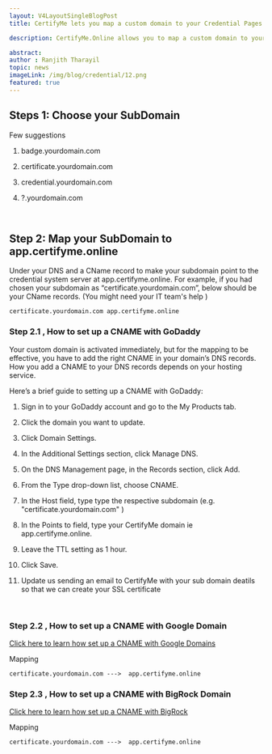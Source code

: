 ```yaml
---
layout: V4LayoutSingleBlogPost
title: CertifyMe lets you map a custom domain to your Credential Pages .

description: CertifyMe.Online allows you to map a custom domain to your Credential Pages, enhancing your brand presence.

abstract: 
author : Ranjith Tharayil
topic: news
imageLink: /img/blog/credential/12.png
featured: true
---
```


## Steps 1: Choose your SubDomain

Few suggestions

1. badge.yourdomain.com

1. certificate.yourdomain.com

1. credential.yourdomain.com

1. ?.yourdomain.com

<br>

## Step 2: Map your SubDomain to app.certifyme.online

Under your DNS and a CName record to make your subdomain point to the credential system server at app.certifyme.online. For example, if you had chosen your subdomain as “certificate.yourdomain.com”, below should be your CName records. (You might need your IT team's help )

```
certificate.yourdomain.com app.certifyme.online

```

### Step 2.1 , How to set up a CNAME with GoDaddy

Your custom domain is activated immediately, but for the mapping to be effective, you have to add the right CNAME in your domain’s DNS records. How you add a CNAME to your DNS records depends on your hosting service.

Here’s a brief guide to setting up a CNAME with GoDaddy:

1.  Sign in to your GoDaddy account and go to the My Products tab.

2.  Click the domain you want to update.

3.  Click Domain Settings.

4.  In the Additional Settings section, click Manage DNS.

5.  On the DNS Management page, in the Records section, click Add.

6.  From the Type drop-down list, choose CNAME.

7.  In the Host field, type type the respective subdomain  (e.g. "certificate.yourdomain.com" )

8.  In the Points to field, type your CertifyMe domain  ie  app.certifyme.online.

9.  Leave the TTL setting as 1 hour.

10. Click Save.

11. Update us sending an email to CertifyMe with  your sub domain deatils so that we can create your SSL certificate

<br>

### Step 2.2 , How to set up a CNAME with Google Domain

[Click here to learn how set up a CNAME with Google Domains](https://support.google.com/a/answer/47283?hl=en)

Mapping 

```
certificate.yourdomain.com --->  app.certifyme.online

```

### Step 2.3  , How to set up a CNAME with BigRock Domain

[Click here to learn how set up a CNAME with BigRock](https://support.bigrock.com/index.php?/Knowledgebase/Article/View/1217/5/adding-a-cname-record-on-dns-management)

Mapping 

```
certificate.yourdomain.com --->  app.certifyme.online

```

